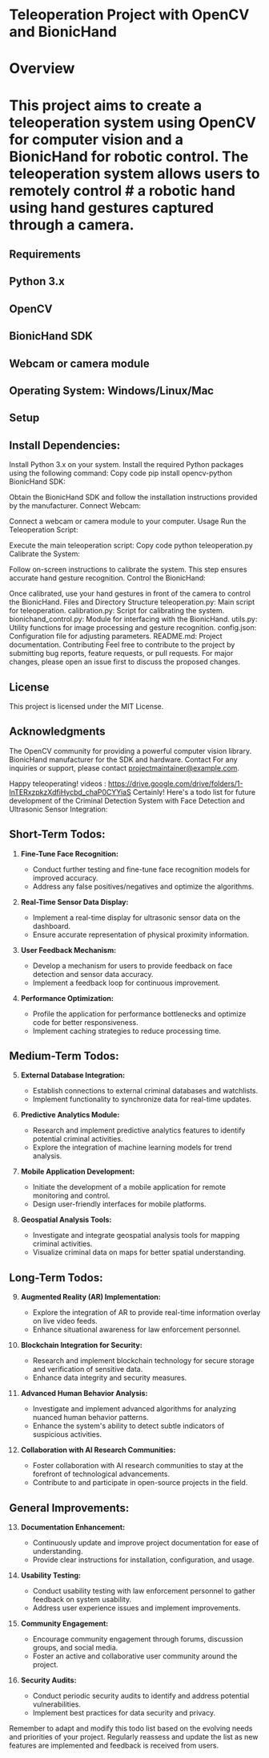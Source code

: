 # Teleoperation Project with OpenCV and BionicHand
# Overview
# This project aims to create a teleoperation system using OpenCV for computer vision and a BionicHand for robotic control. The teleoperation system allows users to remotely control # a robotic hand using hand gestures captured through a camera.

## Requirements
## Python 3.x
## OpenCV
## BionicHand SDK
## Webcam or camera module
## Operating System: Windows/Linux/Mac
## Setup
## Install Dependencies:

Install Python 3.x on your system.
Install the required Python packages using the following command:
Copy code
pip install opencv-python
BionicHand SDK:

Obtain the BionicHand SDK and follow the installation instructions provided by the manufacturer.
Connect Webcam:

Connect a webcam or camera module to your computer.
Usage
Run the Teleoperation Script:

Execute the main teleoperation script:
Copy code
python teleoperation.py
Calibrate the System:

Follow on-screen instructions to calibrate the system. This step ensures accurate hand gesture recognition.
Control the BionicHand:

Once calibrated, use your hand gestures in front of the camera to control the BionicHand.
Files and Directory Structure
teleoperation.py: Main script for teleoperation.
calibration.py: Script for calibrating the system.
bionichand_control.py: Module for interfacing with the BionicHand.
utils.py: Utility functions for image processing and gesture recognition.
config.json: Configuration file for adjusting parameters.
README.md: Project documentation.
Contributing
Feel free to contribute to the project by submitting bug reports, feature requests, or pull requests. For major changes, please open an issue first to discuss the proposed changes.

## License
This project is licensed under the MIT License.

## Acknowledgments
The OpenCV community for providing a powerful computer vision library.
BionicHand manufacturer for the SDK and hardware.
Contact
For any inquiries or support, please contact projectmaintainer@example.com.

Happy teleoperating!
videos : https://drive.google.com/drive/folders/1-lnTERxzpkzXdfiHycbd_chaP0CYYiaS
Certainly! Here's a todo list for future development of the Criminal Detection System with Face Detection and Ultrasonic Sensor Integration:

## Short-Term Todos:

1. **Fine-Tune Face Recognition:**
   - Conduct further testing and fine-tune face recognition models for improved accuracy.
   - Address any false positives/negatives and optimize the algorithms.

2. **Real-Time Sensor Data Display:**
   - Implement a real-time display for ultrasonic sensor data on the dashboard.
   - Ensure accurate representation of physical proximity information.

3. **User Feedback Mechanism:**
   - Develop a mechanism for users to provide feedback on face detection and sensor data accuracy.
   - Implement a feedback loop for continuous improvement.

4. **Performance Optimization:**
   - Profile the application for performance bottlenecks and optimize code for better responsiveness.
   - Implement caching strategies to reduce processing time.

## Medium-Term Todos:

5. **External Database Integration:**
   - Establish connections to external criminal databases and watchlists.
   - Implement functionality to synchronize data for real-time updates.

6. **Predictive Analytics Module:**
   - Research and implement predictive analytics features to identify potential criminal activities.
   - Explore the integration of machine learning models for trend analysis.

7. **Mobile Application Development:**
   - Initiate the development of a mobile application for remote monitoring and control.
   - Design user-friendly interfaces for mobile platforms.

8. **Geospatial Analysis Tools:**
   - Investigate and integrate geospatial analysis tools for mapping criminal activities.
   - Visualize criminal data on maps for better spatial understanding.

## Long-Term Todos:

9. **Augmented Reality (AR) Implementation:**
   - Explore the integration of AR to provide real-time information overlay on live video feeds.
   - Enhance situational awareness for law enforcement personnel.

10. **Blockchain Integration for Security:**
    - Research and implement blockchain technology for secure storage and verification of sensitive data.
    - Enhance data integrity and security measures.

11. **Advanced Human Behavior Analysis:**
    - Investigate and implement advanced algorithms for analyzing nuanced human behavior patterns.
    - Enhance the system's ability to detect subtle indicators of suspicious activities.

12. **Collaboration with AI Research Communities:**
    - Foster collaboration with AI research communities to stay at the forefront of technological advancements.
    - Contribute to and participate in open-source projects in the field.

## General Improvements:

13. **Documentation Enhancement:**
    - Continuously update and improve project documentation for ease of understanding.
    - Provide clear instructions for installation, configuration, and usage.

14. **Usability Testing:**
    - Conduct usability testing with law enforcement personnel to gather feedback on system usability.
    - Address user experience issues and implement improvements.

15. **Community Engagement:**
    - Encourage community engagement through forums, discussion groups, and social media.
    - Foster an active and collaborative user community around the project.

16. **Security Audits:**
    - Conduct periodic security audits to identify and address potential vulnerabilities.
    - Implement best practices for data security and privacy.

Remember to adapt and modify this todo list based on the evolving needs and priorities of your project. Regularly reassess and update the list as new features are implemented and feedback is received from users.
